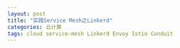 ```yaml
---
layout: post
title: "实践Service Mesh之Linkerd"
categories: 云计算
tags: cloud service-mesh Linkerd Envoy Istio Conduit
---
```


